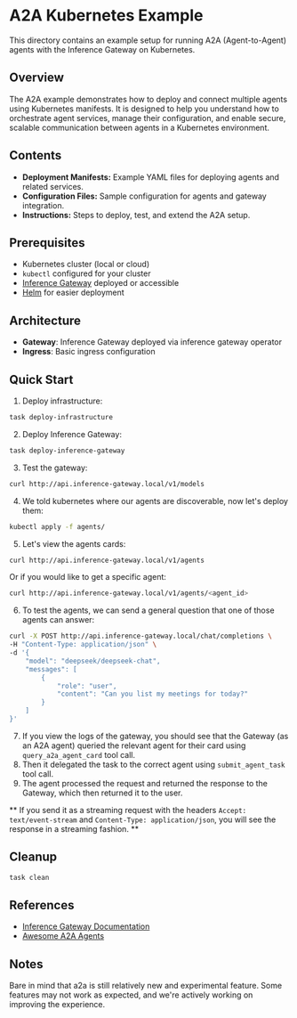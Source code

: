 # A2A Kubernetes Example

This directory contains an example setup for running A2A (Agent-to-Agent) agents with the Inference Gateway on Kubernetes.

## Overview

The A2A example demonstrates how to deploy and connect multiple agents using Kubernetes manifests. It is designed to help you understand how to orchestrate agent services, manage their configuration, and enable secure, scalable communication between agents in a Kubernetes environment.

## Contents

- **Deployment Manifests:** Example YAML files for deploying agents and related services.
- **Configuration Files:** Sample configuration for agents and gateway integration.
- **Instructions:** Steps to deploy, test, and extend the A2A setup.

## Prerequisites

- Kubernetes cluster (local or cloud)
- `kubectl` configured for your cluster
- [Inference Gateway](https://github.com/inference-gateway) deployed or accessible
- [Helm](https://helm.sh/) for easier deployment

## Architecture

- **Gateway**: Inference Gateway deployed via inference gateway operator
- **Ingress**: Basic ingress configuration

## Quick Start

1. Deploy infrastructure:

```bash
task deploy-infrastructure
```

2. Deploy Inference Gateway:

```bash
task deploy-inference-gateway
```

3. Test the gateway:

```bash
curl http://api.inference-gateway.local/v1/models
```

4. We told kubernetes where our agents are discoverable, now let's deploy them:

```bash
kubectl apply -f agents/
```

5. Let's view the agents cards:

```bash
curl http://api.inference-gateway.local/v1/agents
```

Or if you would like to get a specific agent:

```bash
curl http://api.inference-gateway.local/v1/agents/<agent_id>
```

6. To test the agents, we can send a general question that one of those agents can answer:

```bash
curl -X POST http://api.inference-gateway.local/chat/completions \
-H "Content-Type: application/json" \
-d '{
    "model": "deepseek/deepseek-chat",
    "messages": [
        {
            "role": "user",
            "content": "Can you list my meetings for today?"
        }
    ]
}'
```

7. If you view the logs of the gateway, you should see that the Gateway (as an A2A agent) queried the relevant agent for their card using `query_a2a_agent_card` tool call.
8. Then it delegated the task to the correct agent using `submit_agent_task` tool call.
9. The agent processed the request and returned the response to the Gateway, which then returned it to the user.

** If you send it as a streaming request with the headers `Accept: text/event-stream` and `Content-Type: application/json`, you will see the response in a streaming fashion. **

## Cleanup

```bash
task clean
```

## References

- [Inference Gateway Documentation](https://docs.inference-gateway.com/a2a)
- [Awesome A2A Agents](https://github.com/inference-gateway/awesome-a2a)

## Notes

Bare in mind that a2a is still relatively new and experimental feature. Some features may not work as expected, and we're actively working on improving the experience.
